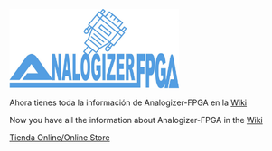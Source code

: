 <p float="left">
<img src="https://github.com/RndMnkIII/Analogizer/blob/main/img/logo_Analogizer-FPGA.png" width="300"  />
</p>

Ahora tienes toda la información de Analogizer-FPGA en la [Wiki](https://github.com/RndMnkIII/Analogizer/wiki)

Now you have all the information about Analogizer-FPGA in the [Wiki](https://github.com/RndMnkIII/Analogizer/wiki)

[Tienda Online/Online Store](https://www.analogizer-fpga.com)

